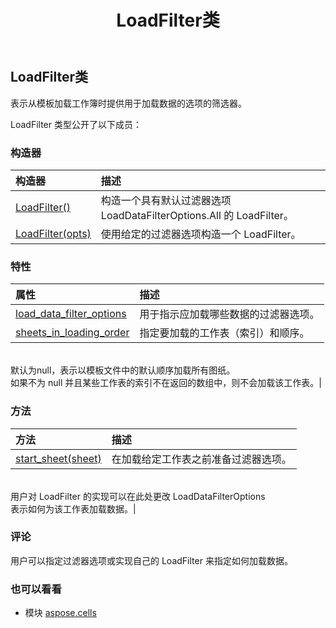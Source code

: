 ﻿---
title: LoadFilter类
second_title: Aspose.Cells for Python via .NET API 参考资料
description:
type: docs
weight: 1010
url: /zh/python-net/aspose.cells/loadfilter/
is_root: false
---
##  LoadFilter类
表示从模板加载工作簿时提供用于加载数据的选项的筛选器。



LoadFilter 类型公开了以下成员：

### 构造器
|构造器|描述|
| :- | :- |
| [LoadFilter()](/cells/zh/python-net/aspose.cells/loadfilter/__init__/#) |构造一个具有默认过滤器选项 LoadDataFilterOptions.All 的 LoadFilter。|
| [LoadFilter(opts)](/cells/zh/python-net/aspose.cells/loadfilter/__init__/#LoadDataFilterOptions) |使用给定的过滤器选项构造一个 LoadFilter。|


### 特性
|属性|描述|
| :- | :- |
| [load_data_filter_options](/cells/zh/python-net/aspose.cells/loadfilter/load_data_filter_options) |用于指示应加载哪些数据的过滤器选项。|
| [sheets_in_loading_order](/cells/zh/python-net/aspose.cells/loadfilter/sheets_in_loading_order) |指定要加载的工作表（索引）和顺序。<br/>默认为null，表示以模板文件中的默认顺序加载所有图纸。<br/>如果不为 null 并且某些工作表的索引不在返回的数组中，则不会加载该工作表。|


### 方法
|方法|描述|
| :- | :- |
| [start_sheet(sheet)](/cells/zh/python-net/aspose.cells/loadfilter/start_sheet/#Worksheet) |在加载给定工作表之前准备过滤器选项。<br/>用户对 LoadFilter 的实现可以在此处更改 LoadDataFilterOptions<br/>表示如何为该工作表加载数据。|



### 评论

用户可以指定过滤器选项或实现自己的 LoadFilter 来指定如何加载数据。

### 也可以看看
* 模块 [aspose.cells](..)
